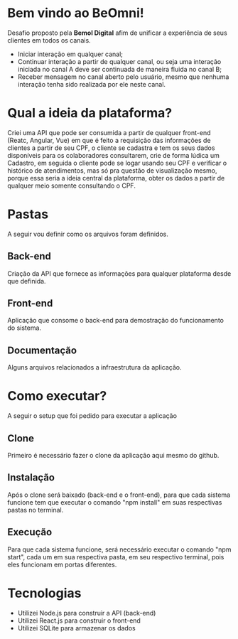 # Bem vindo ao BeOmni!

Desafio proposto pela **Bemol Digital** afim de unificar a experiência de seus clientes em todos os canais.
- Iniciar interação em qualquer canal;
- Continuar interação a partir de qualquer canal, ou seja uma interação iniciada no canal A deve ser continuada de maneira fluida no canal B;
- Receber mensagem no canal aberto pelo usuário, mesmo que nenhuma interação tenha sido realizada por ele neste canal.

# Qual a ideia da plataforma?

Criei uma API que pode ser consumida a partir de qualquer front-end (Reatc, Angular, Vue) em que é feito a requisição das informações de clientes a partir de seu CPF, o cliente se cadastra e tem os seus dados disponíveis para os colaboradores consultarem, crie de forma lúdica um Cadastro, em seguida o cliente pode se logar usando seu CPF e verificar o histórico de atendimentos, mas só pra questão de visualização mesmo, porque essa seria a ideia central da plataforma, obter os dados a partir de qualquer meio somente consultando o CPF.

# Pastas

A seguir vou definir como os arquivos foram definidos.

## Back-end

Criação da API que fornece as informações para qualquer plataforma desde que definida.

## Front-end

Aplicação que consome o back-end para demostração do funcionamento do sistema.

## Documentação

Alguns arquivos relacionados a infraestrutura da aplicação.


# Como executar?

A seguir o setup que foi pedido para executar a aplicação

## Clone

Primeiro é necessário fazer o clone da aplicação aqui mesmo do github.

## Instalação

Após o clone será baixado (back-end e o front-end), para que cada sistema funcione tem que executar o comando "npm install" em suas respectivas pastas no terminal.

## Execução

Para que cada sistema funcione, será necessário executar o comando "npm start", cada um em sua respectiva pasta, em seu respectivo terminal, pois eles funcionam em portas diferentes.

# Tecnologias

- Utilizei Node.js para construir a API (back-end)
- Utilizei React.js para construir o front-end
- Utilizei SQLite para armazenar os dados
